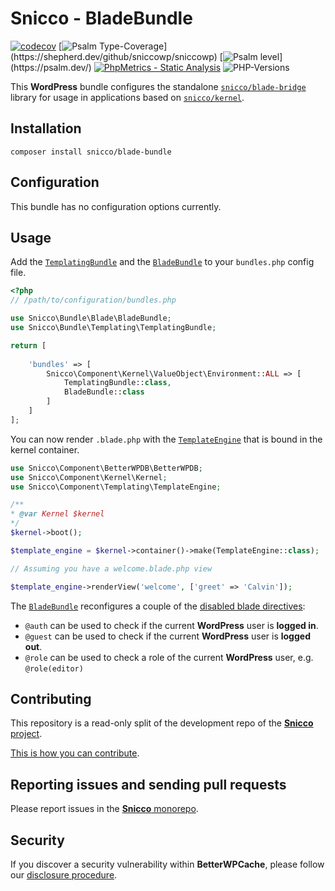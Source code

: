 # Snicco - BladeBundle

[![codecov](https://img.shields.io/badge/Coverage-100%25-success
)](https://codecov.io/gh/sniccowp/sniccowp)
[![Psalm Type-Coverage](https://shepherd.dev/github/sniccowp/sniccowp/coverage.svg?)](https://shepherd.dev/github/sniccowp/sniccowp)
[![Psalm level](https://shepherd.dev/github/sniccowp/sniccowp/level.svg?)](https://psalm.dev/)
[![PhpMetrics - Static Analysis](https://img.shields.io/badge/PhpMetrics-Static_Analysis-2ea44f)](https://sniccowp.github.io/sniccowp/phpmetrics/BladeBundle/index.html)
![PHP-Versions](https://img.shields.io/badge/PHP-%5E7.4%7C%5E8.0%7C%5E8.1-blue)

This **WordPress** bundle configures the standalone [`snicco/blade-bridge`](https://github.com/sniccowp/blade-bridge) library for usage in applications based on [`snicco/kernel`](https://github.com/sniccowp/kernel).

## Installation

```shell
composer install snicco/blade-bundle
```

## Configuration

This bundle has no configuration options currently.

## Usage

Add the [`TemplatingBundle`](https://github.com/sniccowp/templating-bundle) and the [`BladeBundle`](src/BladeBundle.php) to your `bundles.php`
config file.

```php
<?php
// /path/to/configuration/bundles.php

use Snicco\Bundle\Blade\BladeBundle;
use Snicco\Bundle\Templating\TemplatingBundle;

return [
    
    'bundles' => [
        Snicco\Component\Kernel\ValueObject\Environment::ALL => [
            TemplatingBundle::class,
            BladeBundle::class
        ]   
    ]   
];

```

You can now render `.blade.php` with the [`TemplateEngine`](https://github.com/sniccowp/templating#usage) that is bound in the kernel container.

```php
use Snicco\Component\BetterWPDB\BetterWPDB;
use Snicco\Component\Kernel\Kernel;
use Snicco\Component\Templating\TemplateEngine;

/**
* @var Kernel $kernel
*/
$kernel->boot();

$template_engine = $kernel->container()->make(TemplateEngine::class);

// Assuming you have a welcome.blade.php view

$template_engine->renderView('welcome', ['greet' => 'Calvin']);
```

The [`BladeBundle`](src/BladeBundle.php) reconfigures a couple of the [disabled blade directives](https://github.com/sniccowp/blade-bridge#blade-features):

- `@auth` can be used to check if the current **WordPress** user is **logged in**.
- `@guest` can be used to check if the current **WordPress** user is **logged out**.
- `@role` can be used to check a role of the current **WordPress** user, e.g. `@role(editor)`

## Contributing

This repository is a read-only split of the development repo of the [**Snicco** project](https://github.com/sniccowp/sniccowp).

[This is how you can contribute](https://github.com/sniccowp/sniccowp/blob/master/CONTRIBUTING.md).

## Reporting issues and sending pull requests

Please report issues in the
[**Snicco** monorepo](https://github.com/sniccowp/sniccowp/blob/master/CONTRIBUTING.md##using-the-issue-tracker).

## Security

If you discover a security vulnerability within **BetterWPCache**, please follow
our [disclosure procedure](https://github.com/sniccowp/sniccowp/blob/master/SECURITY.md).
